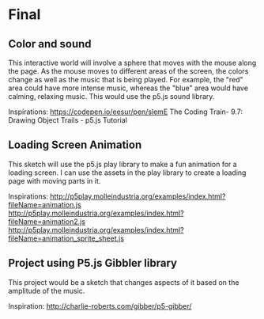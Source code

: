 # Final

## Color and sound

This interactive world will involve a sphere that moves with the mouse along the page. As the mouse moves to different areas of the screen, the colors change as well as the music that is being played. For example, the "red" area could have more intense music, whereas the "blue" area would have calming, relaxing music. This would use the p5.js sound library.

Inspirations:
https://codepen.io/eesur/pen/slemE
The Coding Train- 9.7: Drawing Object Trails - p5.js Tutorial

## Loading Screen Animation

This sketch will use the p5.js play library to make a fun animation for a loading screen. I can use the assets in the play library to create a loading page with moving parts in it.

Inspirations:
http://p5play.molleindustria.org/examples/index.html?fileName=animation.js
http://p5play.molleindustria.org/examples/index.html?fileName=animation2.js
http://p5play.molleindustria.org/examples/index.html?fileName=animation_sprite_sheet.js

## Project using P5.js Gibbler library

This project would be a sketch that changes aspects of it based on the amplitude of the music.

Inspiration:
http://charlie-roberts.com/gibber/p5-gibber/
